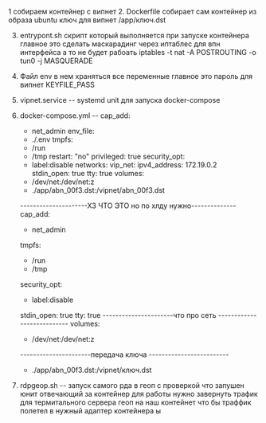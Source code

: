 1 собираем контейнер с випнет 
2. Dockerfile собирает сам контейнер из образа ubuntu
   ключ для випнет /app/ключ.dst 
   
3. entrypont.sh скрипт который выполняется при запуске контейнера 
   главное это сделать маскарадинг через иптаблес для впн интерфейса а то не будет рабоать
   iptables -t nat -A POSTROUTING -o tun0 -j MASQUERADE
   
4. Файл env в нем храняться все переменные главное это пароль для випнет KEYFILE_PASS
5. vipnet.service -- systemd unit для запуска docker-compose
6. docker-compose.yml --
       cap_add:
      - net_admin
    env_file:
      - ./.env
    tmpfs:
      - /run
      - /tmp
    restart: "no"
    privileged: true
    security_opt:
      - label:disable
    networks:
     vip_net:
       ipv4_address: 172.19.0.2    
    stdin_open: true
    tty: true
    volumes:
      - /dev/net:/dev/net:z
      - ./app/abn_00f3.dst:/vipnet/abn_00f3.dst
    
    ---------------------ХЗ ЧТО ЭТО но по хлду нужно--------------
    cap_add:
      - net_admin 
      
    tmpfs:
      - /run
      - /tmp
       
    security_opt:
      - label:disable
        
    stdin_open: true
    tty: true
    ----------------------что про сеть ---------------------------
    volumes:
      - /dev/net:/dev/net:z
      
    ----------------------передача ключа -------------------------
     - ./app/abn_00f3.dst:/vipnet/ключ.dst
     
7.  rdpgeop.sh -- запуск самого рда в геоп с проверкой что запушен юнит отвечающий за контейнер 
    для работы нужно завернуть трафик для термитального сервера геоп на наш контейнет что бы траффик полетел в нужный адаптер контейнера 
    ы   
